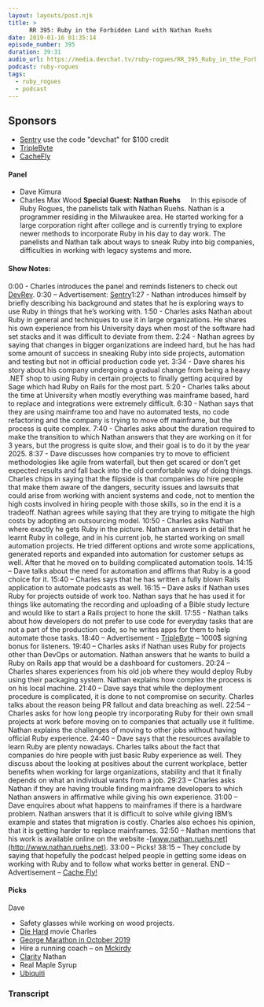 ```yaml
---
layout: layouts/post.njk
title: >
      RR 395: Ruby in the Forbidden Land with Nathan Ruehs
date: 2019-01-16 01:35:14
episode_number: 395
duration: 39:31
audio_url: https://media.devchat.tv/ruby-rogues/RR_395_Ruby_in_the_Forbidden_Land_with_Nathan_Ruehs.mp3
podcast: ruby-rogues
tags: 
  - ruby_rogues
  - podcast
---
```


## **Sponsors**

- [Sentry](http://sentry.io)&nbsp;use the code "devchat" for $100 credit
- [TripleByte](https://triplebyte.com/rogues)
- [CacheFly](https://www.cachefly.com/)

#### **Panel**

- Dave Kimura
- Charles Max Wood
**Special Guest: Nathan Ruehs&nbsp;&nbsp;&nbsp;&nbsp;&nbsp;** In this episode of Ruby Rogues, the panelists talk with Nathan Ruehs. Nathan is a programmer residing in the Milwaukee area. He started working for a large corporation right after college and is currently trying to explore newer methods to incorporate Ruby in his day to day work. The panelists and Nathan talk about ways to sneak Ruby into big companies, difficulties in working with legacy systems and more. &nbsp;
#### **Show Notes:**
0:00 - Charles introduces the panel and reminds listeners to check out [DevRev](http://thedevrev.com/). 0:30 – Advertisement: [Sentry](https://sentry.io/welcome/)1:27 - Nathan introduces himself by briefly describing his background and states that he is exploring ways to use Ruby in things that he’s working with. 1:50 - Charles asks Nathan about Ruby in general and techniques to use it in large organizations. He shares his own experience from his University days when most of the software had set stacks and it was difficult to deviate from them. 2:24 - Nathan agrees by saying that changes in bigger organizations are indeed hard, but he has had some amount of success in sneaking Ruby into side projects, automation and testing but not in official production code yet. 3:34 - Dave shares his story about his company undergoing a gradual change from being a heavy .NET shop to using Ruby in certain projects to finally getting acquired by Sage which had Ruby on Rails for the most part. 5:20 - Charles talks about the time at University when mostly everything was mainframe based, hard to replace and integrations were extremely difficult. 6:30 - Nathan says that they are using mainframe too and have no automated tests, no code refactoring and the company is trying to move off mainframe, but the process is quite complex. 7:40 - Charles asks about the duration required to make the transition to which Nathan answers that they are working on it for 3 years, but the progress is quite slow, and their goal is to do it by the year 2025. 8:37 - Dave discusses how companies try to move to efficient methodologies like agile from waterfall, but then get scared or don’t get expected results and fall back into the old comfortable way of doing things. Charles chips in saying that the flipside is that companies do hire people that make them aware of the dangers, security issues and lawsuits that could arise from working with ancient systems and code, not to mention the high costs involved in hiring people with those skills, so in the end it is a tradeoff. Nathan agrees while saying that they are trying to mitigate the high costs by adopting an outsourcing model. 10:50 - Charles asks Nathan where exactly he gets Ruby in the picture. Nathan answers in detail that he learnt Ruby in college, and in his current job, he started working on small automation projects. He tried different options and wrote some applications, generated reports and expanded into automation for customer setups as well. After that he moved on to building complicated automation tools. 14:15 – Dave talks about the need for automation and affirms that Ruby is a good choice for it. 15:40 – Charles says that he has written a fully blown Rails application to automate podcasts as well. 16:15 – Dave asks if Nathan uses Ruby for projects outside of work too. Nathan says that he has used it for things like automating the recording and uploading of a Bible study lecture and would like to start a Rails project to hone the skill. 17:55 - Nathan talks about how developers do not prefer to use code for everyday tasks that are not a part of the production code, so he writes apps for them to help automate those tasks. 18:40 – Advertisement - [TripleByte](https://triplebyte.com/rogues) – 1000$ signing bonus for listeners. 19:40 – Charles asks if Nathan uses Ruby for projects other than DevOps or automation. Nathan answers that he wants to build a Ruby on Rails app that would be a dashboard for customers. 20:24 – Charles shares experiences from his old job where they would deploy Ruby using their packaging system. Nathan explains how complex the process is on his local machine. 21:40 – Dave says that while the deployment procedure is complicated, it is done to not compromise on security. Charles talks about the reason being PR fallout and data breaching as well. 22:54 – Charles asks for how long people try incorporating Ruby for their own small projects at work before moving on to companies that actually use it fulltime. Nathan explains the challenges of moving to other jobs without having official Ruby experience. 24:40 – Dave says that the resources available to learn Ruby are plenty nowadays. Charles talks about the fact that companies do hire people with just basic Ruby experience as well. They discuss about the looking at positives about the current workplace, better benefits when working for large organizations, stability and that it finally depends on what an individual wants from a job. 29:23 – Charles asks Nathan if they are having trouble finding mainframe developers to which Nathan answers in affirmative while giving his own experience. 31:00 – Dave enquires about what happens to mainframes if there is a hardware problem. Nathan answers that it is difficult to solve while giving IBM’s example and states that migration is costly. Charles also echoes his opinion, that it is getting harder to replace mainframes. 32:50 – Nathan mentions that his work is available online on the website -[www.nathan.ruehs.net](http://www.nathan.ruehs.net). 33:00 – Picks! 38:15 – They conclude by saying that hopefully the podcast helped people in getting some ideas on working with Ruby and to follow what works better in general. END – Advertisement – [Cache Fly!](https://www.cachefly.com/)
#### 

#### **Picks**
Dave
- Safety glasses while working on wood projects.
- [Die Hard](https://www.imdb.com/title/tt0095016/) movie
Charles
- [George Marathon in October 2019](https://www.stgeorgemarathon.com/)
- Hire a running coach – on [Mckirdy](https://mckirdytrained.com/)
- [Clarity](https://clarity.fm/)
Nathan
- Real Maple Syrup
- [Ubiquiti](https://www.ui.com/products/%23unifi)


### Transcript


